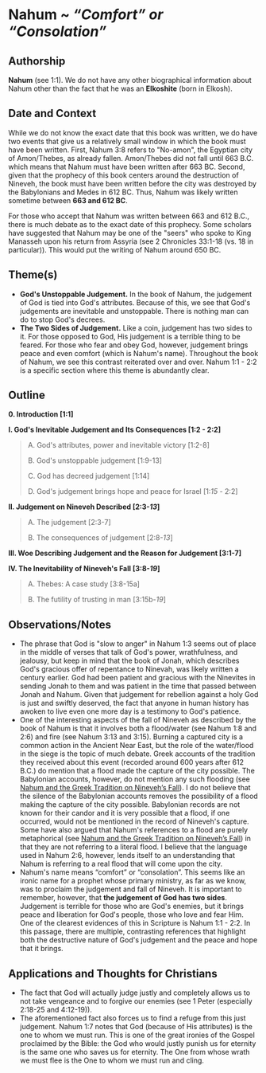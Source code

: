 # Nahum ~ *“Comfort” or “Consolation”*


## Authorship

**Nahum** (see 1:1). We do not have any other biographical information about Nahum other than the fact that he was an **Elkoshite** (born in Elkosh).


## Date and Context

While we do not know the exact date that this book was written, we do have two events that give us a relatively small window in which the book must have been written. First, Nahum 3:8 refers to "No-amon", the Egyptian city of Amon/Thebes, as already fallen. Amon/Thebes did not fall until 663 B.C. which means that Nahum must have been written after 663 BC. Second, given that the prophecy of this book centers around the destruction of Nineveh, the book must have been written before the city was destroyed by the Babylonians and Medes in 612 BC. Thus, Nahum was likely written sometime between **663 and 612 BC**.

For those who accept that Nahum was written between 663 and 612 B.C., there is much debate as to the exact date of this prophecy. Some scholars have suggested that Nahum may be one of the "seers" who spoke to King Manasseh upon his return from Assyria (see 2 Chronicles 33:1-18 (vs. 18 in particular)). This would put the writing of Nahum around 650 BC.


## Theme(s)

- **God's Unstoppable Judgement.** In the book of Nahum, the judgement of God is tied into God's attributes. Because of this, we see that God's judgements are inevitable and unstoppable. There is nothing man can do to stop God's decrees.
- **The Two Sides of Judgement.** Like a coin, judgement has two sides to it. For those opposed to God, His judgement is a terrible thing to be feared. For those who fear and obey God, however, judgement brings peace and even comfort (which is Nahum's name). Throughout the book of Nahum, we see this contrast reiterated over and over. Nahum 1:1 - 2:2 is a specific section where this theme is abundantly clear.


## Outline

**0. Introduction  [1:1]**

**I. God's Inevitable Judgement and Its Consequences  [1:2 - 2:2]**

  > A. God's attributes, power and inevitable victory  [1:2-8]
  > 
  > B. God's unstoppable judgement  [1:9-13]
  > 
  > C. God has decreed judgement  [1:14]
  > 
  > D. God's judgement brings hope and peace for Israel  [1:*15* - 2:2]

**II. Judgement on Nineveh Described  [2:3-*13*]**

  > A. The judgement  [2:3-7]
  > 
  > B. The consequences of judgement  [2:8-*13*]

**III. Woe Describing Judgement and the Reason for Judgement  [3:1-7]**

**IV. The Inevitability of Nineveh's Fall [3:8-*19*]**

  > A. Thebes: A case study [3:8-15a]
  > 
  > B. The futility of trusting in man  [3:15b-*19*]


## Observations/Notes

  - The phrase that God is "slow to anger" in Nahum 1:3 seems out of place in the middle of verses that talk of God's power, wrathfulness, and jealousy, but keep in mind that the book of Jonah, which describes God's gracious offer of repentance to Ninevah, was likely written a century earlier. God had been patient and gracious with the Ninevites in sending Jonah to them and was patient in the time that passed between Jonah and Nahum. Given that judgement for rebellion against a holy God is just and swiftly deserved, the fact that anyone in human history has awoken to live even one more day is a testimony to God's patience.
  - One of the interesting aspects of the fall of Nineveh as described by the book of Nahum is that it involves both a flood/water (see Nahum 1:8 and 2:6) and fire (see Nahum 3:13 and 3:15). Burning a captured city is a common action in the Ancient Near East, but the role of the water/flood in the siege is the topic of much debate. Greek accounts of the tradition they received about this event (recorded around 600 years after 612 B.C.) do mention that a flood made the capture of the city possible. The Babylonian accounts, however, do not mention any such flooding (see [Nahum and the Greek Tradition on Nineveh’s Fall](http://jhsonline.org/cocoon/JHS/a058.html "Nahum and the Greek Tradition on Nineveh’s Fall")). I do not believe that the silence of the Babylonian accounts removes the possibility of a flood making the capture of the city possible. Babylonian records are not known for their candor and it is very possible that a flood, if one occurred, would not be mentioned in the record of Nineveh's capture. Some have also argued that Nahum's references to a flood are purely metaphorical (see [Nahum and the Greek Tradition on Nineveh’s Fall](http://jhsonline.org/cocoon/JHS/a058.html "Nahum and the Greek Tradition on Nineveh’s Fall")) in that they are not referring to a literal flood. I believe that the language used in Nahum 2:6, however, lends itself to an understanding that Nahum is referring to a real flood that will come upon the city.
  - Nahum's name means “comfort” or “consolation”. This seems like an ironic name for a prophet whose primary ministry, as far as we know, was to proclaim the judgement and fall of Nineveh. It is important to remember, however, that **the judgement of God has two sides**. Judgement is terrible for those who are God's enemies, but it brings peace and liberation for God's people, those who love and fear Him. One of the clearest evidences of this in Scripture is Nahum 1:1 - 2:2. In this passage, there are multiple, contrasting references that highlight both the destructive nature of God's judgement and the peace and hope that it brings.


## Applications and Thoughts for Christians

- The fact that God will actually judge justly and completely allows us to not take vengeance and to forgive our enemies (see 1 Peter (especially 2:18-25 and 4:12-19)).
- The aforementioned fact also forces us to find a refuge from this just judgement. Nahum 1:7 notes that God (because of His attributes) is the one to whom we must run. This is one of the great ironies of the Gospel proclaimed by the Bible: the God who would justly punish us for eternity is the same one who saves us for eternity. The One from whose wrath we must flee is the One to whom we must run and cling.
